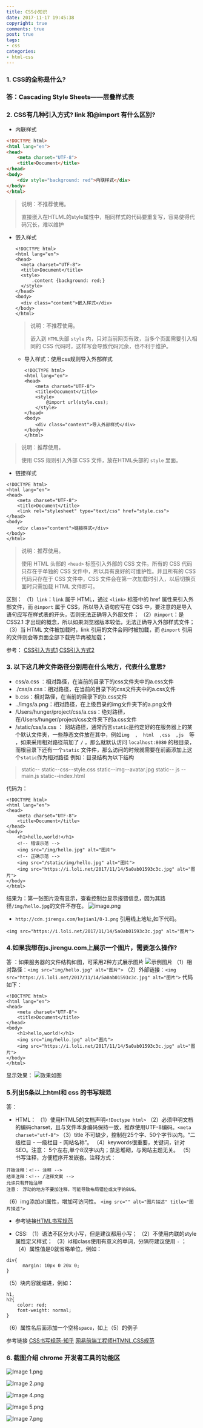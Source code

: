 ```yaml
---
title: CSS小知识
date: 2017-11-17 19:45:38
copyright: true
comments: true
post: true
tags: 
- css
categories: 
- html-css
---
```


### 1. CSS的全称是什么?
### 答：Cascading Style Sheets——层叠样式表

###  2. CSS有几种引入方式? link 和@import 有什么区别?

- 内联样式

```html
<!DOCTYPE html>
<html lang="en">
<head>
	<meta charset="UTF-8">
	<title>Document</title>
</head>
<body>
	<div style="background: red">内联样式</div>
</body>
</html>
```

> 说明：不推荐使用。
>
> 直接嵌入在HTLML的style属性中，相同样式的代码要重复写，容易使得代码冗长，难以维护

- 嵌入样式

  ```
  <!DOCTYPE html>
  <html lang="en">
  <head>
  	<meta charset="UTF-8">
  	<title>Document</title>
  	<style>
  		.content {background: red;}
  	</style>
  </head>
  <body>
  	<div class="content">嵌入样式</div>
  </body>
  </html>
  ```

  > 说明：不推荐使用。
  >
  > 嵌入到 `HTML`头部 `style` 内，只对当前网页有效，当多个页面需要引入相同的 CSS 代码时，这样写会导致代码冗余，也不利于维护。

  - 导入样式：使用css规则导入外部样式

    ```
    <!DOCTYPE html>
    <html lang="en">
    <head>
    	<meta charset="UTF-8">
    	<title>Document</title>
    	<style>
    		@import url(style.css);
    	</style>
    </head>
    <body>
    	<div class="content">导入外部样式</div>
    </body>
    </html>
    ```

> 说明：推荐使用。
>
> 使用 CSS 规则引入外部 CSS 文件，放在HTML头部的 `style` 里面。

-  链接样式

```
<!DOCTYPE html>
<html lang="en">
<head>
	<meta charset="UTF-8">
	<title>Document</title>
	<link rel="stylesheet" type="text/css" href="style.css">
</head>
<body>
	<div class="content">链接样式</div>
</body>
</html>
```

> 说明：推荐使用。
>
> 使用 HTML 头部的 `<head>` 标签引入外部的 CSS 文件。所有的 CSS 代码只存在于单独的 CSS 文件中，所以具有良好的可维护性。并且所有的 CSS 代码只存在于 CSS 文件中，CSS 文件会在第一次加载时引入，以后切换页面时只需加载 HTML 文件即可。

区别：
（1）`link`：`link` 属于 HTML，通过 `<link>` 标签中的 href 属性来引入外部文件，而 `@import` 属于 CSS，所以导入语句应写在 CSS 中，要注意的是导入语句应写在样式表的开头，否则无法正确导入外部文件；
（2）`@import`：是 CSS2.1 才出现的概念，所以如果浏览器版本较低，无法正确导入外部样式文件；
（3）当 HTML 文件被加载时，link 引用的文件会同时被加载，而 `@import` 引用的文件则会等页面全部下载完毕再被加载；

参考：
[CSS引入方式1](http://www.cnblogs.com/yang5201314/p/5738447.html)
[CSS引入方式2](https://segmentfault.com/a/1190000003866058)

###  3. 以下这几种文件路径分别用在什么地方，代表什么意思?
- css/a.css ：相对路径，在当前的目录下的css文件夹中的a.css文件 
- ./css/a.css：相对路径，在当前的目录下的css文件夹中的a.css文件 
- b.css：相对路径，在当前的目录下的b.css文件
- ../imgs/a.png：相对路径，在上级目录的img文件夹下的a.png文件
- /Users/hunger/project/css/a.css：绝对路径，在/Users/hunger/project/css文件夹下的a.css文件
- /static/css/a.css ： 网站路径，通常而言`static`是约定好的在服务器上的某个默认文件夹，一些静态文件放在其中，例如`img  ,  html  ,css  ,js  `等 ，如果采用相对路径前加了 `/` ，那么就默认访问 `localhost:8080` 的根目录，而根目录下还有一个`static` 文件件，那么访问的时候就需要在前面添加上这个`static`作为相对路径
  例如：目录结构为以下结构
>static--
>static--css--style.css
>static--img--avatar.jpg
>static-- js  --main.js
>static--index.html

代码为：

```
<!DOCTYPE html>
<html lang="en">
<head>
	<meta charset="UTF-8">
	<title>Document</title>
</head>
<body>
	<h1>hello,world!</h1>
	<!-- 错误示范 -->
	<img src="/img/hello.jpg" alt="图片">
	<!-- 正确示范 -->
	<img src="/static/img/hello.jpg" alt="图片">
	<img src="https://i.loli.net/2017/11/14/5a0ab01593c3c.jpg" alt="图片">
</body>
</html>

```
结果为：第一张图片没有显示，查看控制台显示报错信息，因为其路径`/img/hello.jpg`的文件不存在。
![image.png](http://upload-images.jianshu.io/upload_images/1683063-853e9d07255f90cb.png?imageMogr2/auto-orient/strip%7CimageView2/2/w/1240)


- `http://cdn.jirengu.com/kejian1/8-1.png` 引用线上地址,如下代码。
```
<img src="https://i.loli.net/2017/11/14/5a0ab01593c3c.jpg" alt="图片">
```



### 4.如果我想在js.jirengu.com上展示一个图片，需要怎么操作?
答 ：如果服务器的文件结构如图，可采用2种方式展示图片
![示例图片](http://upload-images.jianshu.io/upload_images/1683063-cdee76e0864ff7b2.png?imageMogr2/auto-orient/strip%7CimageView2/2/w/1240)
（1）相对路径：`<img src="img/hello.jpg" alt="图片">`
（2）外部链接：`<img src="https://i.loli.net/2017/11/14/5a0ab01593c3c.jpg" alt="图片">`
代码如下：
```
<!DOCTYPE html>
<html lang="en">
<head>
	<meta charset="UTF-8">
	<title>Document</title>
</head>
<body>
	<h1>hello,world!</h1>
	<img src="img/hello.jpg" alt="图片">
	<img src="https://i.loli.net/2017/11/14/5a0ab01593c3c.jpg" alt="图片">
</body>
</html>
```

 显示效果：
![效果如图](http://upload-images.jianshu.io/upload_images/1683063-4730886e90e5027c.png?imageMogr2/auto-orient/strip%7CimageView2/2/w/1240)

### 5.列出5条以上html和 css 的书写规范
答：

- HTML：
  （1）使用HTML5的文档声明`<!Doctype html>`
  （2）必须申明文档的编码charset，且与文件本身编码保持一致，推荐使用UTF-8编码。`<meta charset="utf-8">`
  （3）title 不可缺少，控制在25个字、50个字节以内。“二级栏目 - 一级栏目 - 网站名称”。
  （4）keywords很重要，关键词，针对SEO。注意： 5个左右,单个8汉字以内；禁忌堆砌，与网站主题无关。
  （5）书写注释，方便程序开发嵌套。注释方式：
```
开始注释：<!-- 注释 -->
结束注释：<!-- /注释文案 -->
允许只有开始注释
注意： 浮动的地方不要加注释，可能导致布局错位或文字的BUG。
```
（6）img添加alt属性，增加可访问性。
`<img src="" alt="图片描述" title="图片描述">`
- 参考链接[HTML书写规范](http://h-ui.net/Hui-notes-htmlStructure.shtml)


- CSS:
  （1）语法不区分大小写，但是建议都用小写；
  （2）不使用内联的style属性定义样式；
  （3）id和class使用有意义的单词，分隔符建议使用 `-` ；
  （4）属性值是0就省略单位，例如：
```
div{
      margin: 10px 0 20x 0;
}
```
（5）块内容就缩进，例如：
```
h1,
h2{
    color: red;
    font-weight: normal;
}
```
（6）属性名后面添加一个空格`space`，如上（5）的例子

参考链接
[CSS书写规范-知乎](https://www.zhihu.com/question/19586885)
[网易前端工程师HTMNL,CSS规范](http://nec.netease.com/standard)


### 6. 截图介绍 chrome 开发者工具的功能区

![Image 1.png](http://upload-images.jianshu.io/upload_images/1683063-5f11f1c8bdcbf325.png?imageMogr2/auto-orient/strip%7CimageView2/2/w/1240)

![Image 2.png](http://upload-images.jianshu.io/upload_images/1683063-284cbb9328cc835e.png?imageMogr2/auto-orient/strip%7CimageView2/2/w/1240)

![Image 4.png](http://upload-images.jianshu.io/upload_images/1683063-e09b765af99f166d.png?imageMogr2/auto-orient/strip%7CimageView2/2/w/1240)

![Image 5.png](http://upload-images.jianshu.io/upload_images/1683063-58be6cccdf7ed5e5.png?imageMogr2/auto-orient/strip%7CimageView2/2/w/1240)

![Image 7.png](http://upload-images.jianshu.io/upload_images/1683063-9712529972c721a7.png?imageMogr2/auto-orient/strip%7CimageView2/2/w/1240)





















